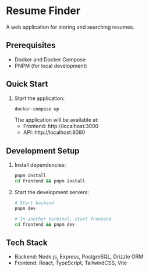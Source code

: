 # Resume Finder

A web application for storing and searching resumes.

## Prerequisites

- Docker and Docker Compose
- PNPM (for local development)

## Quick Start

1. Start the application:
   ```bash
   docker-compose up
   ```
   The application will be available at:
   - Frontend: http://localhost:3000
   - API: http://localhost:8080

## Development Setup

1. Install dependencies:
   ```bash
   pnpm install
   cd frontend && pnpm install
   ```

2. Start the development servers:
   ```bash
   # Start backend
   pnpm dev

   # In another terminal, start frontend
   cd frontend && pnpm dev
   ```

## Tech Stack
- Backend: Node.js, Express, PostgreSQL, Drizzle ORM
- Frontend: React, TypeScript, TailwindCSS, Vite